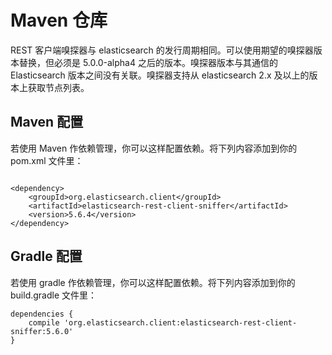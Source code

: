 # Maven 仓库

REST 客户端嗅探器与 elasticsearch 的发行周期相同。可以使用期望的嗅探器版本替换，但必须是 5.0.0-alpha4 之后的版本。嗅探器版本与其通信的 Elasticsearch 版本之间没有关联。嗅探器支持从 elasticsearch 2.x 及以上的版本上获取节点列表。

## Maven 配置

若使用 Maven 作依赖管理，你可以这样配置依赖。将下列内容添加到你的 pom.xml 文件里：

```

<dependency>
    <groupId>org.elasticsearch.client</groupId>
    <artifactId>elasticsearch-rest-client-sniffer</artifactId>
    <version>5.6.4</version>
</dependency>
```

## Gradle 配置

若使用 gradle 作依赖管理，你可以这样配置依赖。将下列内容添加到你的 build.gradle 文件里：

```
dependencies {
    compile 'org.elasticsearch.client:elasticsearch-rest-client-sniffer:5.6.0'
}
```

